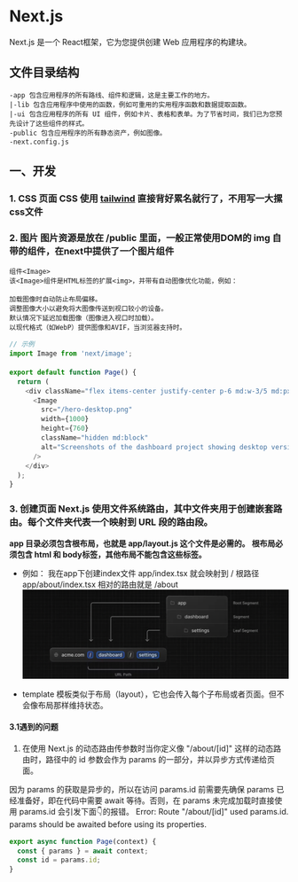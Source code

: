 # Next.js 
Next.js 是一个 React框架，它为您提供创建 Web 应用程序的构建块。

## 文件目录结构
```text
-app 包含应用程序的所有路线、组件和逻辑，这是主要工作的地方。
|-lib 包含应用程序中使用的函数，例如可重用的实用程序函数和数据提取函数。
|-ui 包含应用程序的所有 UI 组件，例如卡片、表格和表单。为了节省时间，我们已为您预先设计了这些组件的样式。
-public 包含应用程序的所有静态资产，例如图像。
-next.config.js 
```
## 一、开发
### 1. **CSS** 页面 CSS 使用 [tailwind](https://tailwindcss.com/) 直接背好累名就行了，不用写一大摞css文件
### 2. **图片**  图片资源是放在 /public 里面，一般正常使用DOM的 img 自带的组件，在next中提供了一个图片组件
```text
组件<Image>​
该<Image>组件是HTML标签的扩展<img>，并带有自动图像优化功能，例如：

加载图像时自动防止布局偏移。
调整图像大小以避免将大图像传送到视口较小的设备。
默认情况下延迟加载图像（图像进入视口时加载）。
以现代格式（如WebP）提供图像和AVIF，当浏览器支持时。
```
```js
// 示例 
import Image from 'next/image';

export default function Page() {
  return (
    <div className="flex items-center justify-center p-6 md:w-3/5 md:px-28 md:py-12">
      <Image
        src="/hero-desktop.png"
        width={1000}
        height={760}
        className="hidden md:block"
        alt="Screenshots of the dashboard project showing desktop version"
      />
    </div>
  );
}
```

### 3. **创建页面**  Next.js 使用文件系统路由，其中​​文件夹用于创建嵌套路由。每个文件夹代表一个映射到 URL 段的路由段。

 **app 目录必须包含根布局，也就是 app/layout.js 这个文件是必需的。**
 **根布局必须包含 html 和 body标签，其他布局不能包含这些标签。**

 - 例如： 我在app下创建index文件 app/index.tsx  就会映射到 / 根路径
      app/about/index.tsx   相对的路由就是 /about 
![app router](</images/截屏2024-10-31 10.59.12.png>)

 - template 模板类似于布局（layout），它也会传入每个子布局或者页面。但不会像布局那样维持状态。




#### 3.1遇到的问题 
 1. 在使用 Next.js 的动态路由传参数时当你定义像 "/about/[id]" 这样的动态路由时，路径中的 id 参数会作为 params 的一部分，并以异步方式传递给页面。

 因为 params 的获取是异步的，所以在访问 params.id 前需要先确保 params 已经准备好，即在代码中需要 await 等待。否则，在 params 未完成加载时直接使用 params.id 会引发下面👇的报错。
 Error: Route "/about/[id]" used params.id. params should be awaited before using its properties. 
```js
export async function Page(context) {
  const { params } = await context;
  const id = params.id;
}

```